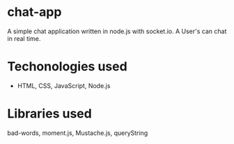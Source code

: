 # chat-app

A simple chat application written in node.js with socket.io. A User's can chat in real time.



# Techonologies used 
- HTML, CSS, JavaScript, Node.js

# Libraries used 
 bad-words, moment.js, Mustache.js, queryString
